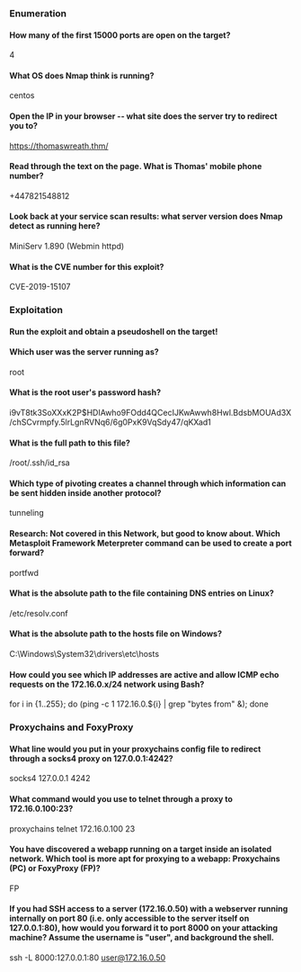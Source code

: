 ### Enumeration
#### How many of the first 15000 ports are open on the target?  
  4  
#### What OS does Nmap think is running?
centos  

#### Open the IP in your browser -- what site does the server try to redirect you to?
https://thomaswreath.thm/

#### Read through the text on the page. What is Thomas' mobile phone number?
+447821548812 

#### Look back at your service scan results: what server version does Nmap detect as running here?
MiniServ 1.890 (Webmin httpd)

#### What is the CVE number for this exploit?
CVE-2019-15107

### Exploitation

#### Run the exploit and obtain a pseudoshell on the target!
#### Which user was the server running as?
root

#### What is the root user's password hash?
i9vT8tk3SoXXxK2P$HDIAwho9FOdd4QCecIJKwAwwh8Hwl.BdsbMOUAd3X/chSCvrmpfy.5lrLgnRVNq6/6g0PxK9VqSdy47/qKXad1

#### What is the full path to this file?
/root/.ssh/id_rsa

####  Which type of pivoting creates a channel through which information can be sent hidden inside another protocol?
tunneling

#### Research: Not covered in this Network, but good to know about. Which Metasploit Framework Meterpreter command can be used to create a port forward?
portfwd

#### What is the absolute path to the file containing DNS entries on Linux?
/etc/resolv.conf

#### What is the absolute path to the hosts file on Windows?
C:\Windows\System32\drivers\etc\hosts

#### How could you see which IP addresses are active and allow ICMP echo requests on the 172.16.0.x/24 network using Bash?
for i in {1..255}; do (ping -c 1 172.16.0.${i} | grep "bytes from" &); done


### Proxychains and FoxyProxy
####  What line would you put in your proxychains config file to redirect through a socks4 proxy on 127.0.0.1:4242?
socks4 127.0.0.1 4242  
#### What command would you use to telnet through a proxy to 172.16.0.100:23?
proxychains telnet 172.16.0.100 23
#### You have discovered a webapp running on a target inside an isolated network. Which tool is more apt for proxying to a webapp: Proxychains (PC) or FoxyProxy (FP)?
FP

#### If you had SSH access to a server (172.16.0.50) with a webserver running internally on port 80 (i.e. only accessible to the server itself on 127.0.0.1:80), how would you forward it to port 8000 on your attacking machine? Assume the username is "user", and background the shell.
ssh -L 8000:127.0.0.1:80 user@172.16.0.50
